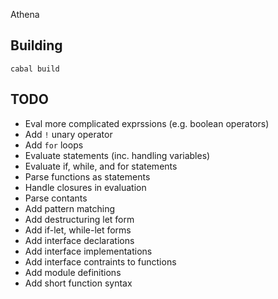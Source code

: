 Athena

## Building

    cabal build


## TODO

- Eval more complicated exprssions (e.g. boolean operators)
- Add `!` unary operator
- Add `for` loops
- Evaluate statements (inc. handling variables)
- Evaluate if, while, and for statements
- Parse functions as statements
- Handle closures in evaluation
- Parse contants
- Add pattern matching
- Add destructuring let form
- Add if-let, while-let forms
- Add interface declarations
- Add interface implementations
- Add interface contraints to functions
- Add module definitions
- Add short function syntax
